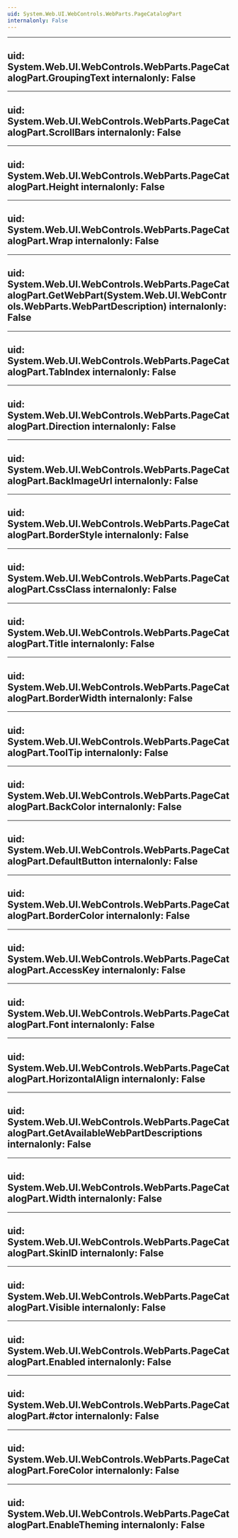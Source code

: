 ```yaml
---
uid: System.Web.UI.WebControls.WebParts.PageCatalogPart
internalonly: False
---
```


---
uid: System.Web.UI.WebControls.WebParts.PageCatalogPart.GroupingText
internalonly: False
---

---
uid: System.Web.UI.WebControls.WebParts.PageCatalogPart.ScrollBars
internalonly: False
---

---
uid: System.Web.UI.WebControls.WebParts.PageCatalogPart.Height
internalonly: False
---

---
uid: System.Web.UI.WebControls.WebParts.PageCatalogPart.Wrap
internalonly: False
---

---
uid: System.Web.UI.WebControls.WebParts.PageCatalogPart.GetWebPart(System.Web.UI.WebControls.WebParts.WebPartDescription)
internalonly: False
---

---
uid: System.Web.UI.WebControls.WebParts.PageCatalogPart.TabIndex
internalonly: False
---

---
uid: System.Web.UI.WebControls.WebParts.PageCatalogPart.Direction
internalonly: False
---

---
uid: System.Web.UI.WebControls.WebParts.PageCatalogPart.BackImageUrl
internalonly: False
---

---
uid: System.Web.UI.WebControls.WebParts.PageCatalogPart.BorderStyle
internalonly: False
---

---
uid: System.Web.UI.WebControls.WebParts.PageCatalogPart.CssClass
internalonly: False
---

---
uid: System.Web.UI.WebControls.WebParts.PageCatalogPart.Title
internalonly: False
---

---
uid: System.Web.UI.WebControls.WebParts.PageCatalogPart.BorderWidth
internalonly: False
---

---
uid: System.Web.UI.WebControls.WebParts.PageCatalogPart.ToolTip
internalonly: False
---

---
uid: System.Web.UI.WebControls.WebParts.PageCatalogPart.BackColor
internalonly: False
---

---
uid: System.Web.UI.WebControls.WebParts.PageCatalogPart.DefaultButton
internalonly: False
---

---
uid: System.Web.UI.WebControls.WebParts.PageCatalogPart.BorderColor
internalonly: False
---

---
uid: System.Web.UI.WebControls.WebParts.PageCatalogPart.AccessKey
internalonly: False
---

---
uid: System.Web.UI.WebControls.WebParts.PageCatalogPart.Font
internalonly: False
---

---
uid: System.Web.UI.WebControls.WebParts.PageCatalogPart.HorizontalAlign
internalonly: False
---

---
uid: System.Web.UI.WebControls.WebParts.PageCatalogPart.GetAvailableWebPartDescriptions
internalonly: False
---

---
uid: System.Web.UI.WebControls.WebParts.PageCatalogPart.Width
internalonly: False
---

---
uid: System.Web.UI.WebControls.WebParts.PageCatalogPart.SkinID
internalonly: False
---

---
uid: System.Web.UI.WebControls.WebParts.PageCatalogPart.Visible
internalonly: False
---

---
uid: System.Web.UI.WebControls.WebParts.PageCatalogPart.Enabled
internalonly: False
---

---
uid: System.Web.UI.WebControls.WebParts.PageCatalogPart.#ctor
internalonly: False
---

---
uid: System.Web.UI.WebControls.WebParts.PageCatalogPart.ForeColor
internalonly: False
---

---
uid: System.Web.UI.WebControls.WebParts.PageCatalogPart.EnableTheming
internalonly: False
---
